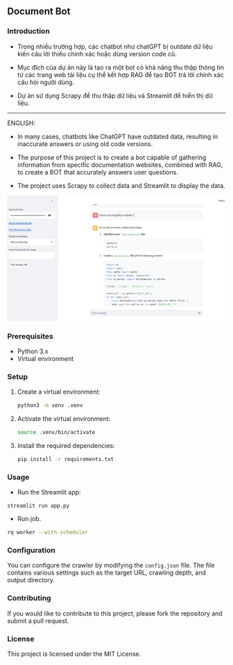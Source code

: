 ## Document Bot

### Introduction
- Trong nhiều trường hợp, các chatbot như chatGPT bị outdate dữ liệu kiến câu lời thiếu chính xác hoặc dùng version code cũ.

- Mục đích của dự án này là tạo ra một bot có khả năng thu thập thông tin từ các trang web tài liệu cụ thể kết hợp RAG để tạo BOT trả lời chính xác câu hỏi người dùng.

- Dự án sử dụng Scrapy để thu thập dữ liệu và Streamlit để hiển thị dữ liệu.

---
ENGLISH:
- In many cases, chatbots like ChatGPT have outdated data, resulting in inaccurate answers or using old code versions.

- The purpose of this project is to create a bot capable of gathering information from specific documentation websites, combined with RAG, to create a BOT that accurately answers user questions.

- The project uses Scrapy to collect data and Streamlit to display the data.

![alt text](<screenshot.png>)

### Prerequisites
- Python 3.x
- Virtual environment

### Setup

1. Create a virtual environment:
    ```sh
    python3 -m venv .venv
    ```

2. Activate the virtual environment:
    ```sh
    source .venv/bin/activate
    ```

3. Install the required dependencies:
    ```sh
    pip install -r requirements.txt
    ```


### Usage

- Run the Streamlit app:
```
streamlit run app.py
```

- Run job.
```sh
rq worker --with-scheduler
```
### Configuration

You can configure the crawler by modifying the `config.json` file. The file contains various settings such as the target URL, crawling depth, and output directory.

### Contributing

If you would like to contribute to this project, please fork the repository and submit a pull request.

### License

This project is licensed under the MIT License.


